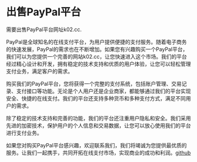 # 出售PayPal平台

需要出售PayPal平台网址k02.cc.

PayPal是全球知名的在线支付平台，为用户提供便捷的支付服务。随着电子商务的快速发展，PayPal的需求也在不断增加。如果您有兴趣购买一个PayPal平台，我们可以为您提供一个完善的网站k02.cc，让您快速进入这个市场。我们的平台经过精心设计和开发，拥有稳定的技术支持和优质的用户体验，让您可以轻松管理支付业务，满足客户的需求。

购买我们的PayPal平台，您将获得一个完整的支付系统，包括账户管理、交易记录、支付接口等功能。无论是个人用户还是企业商家，都能够通过我们的平台实现安全、快捷的在线支付。我们的平台还支持多种货币和多种支付方式，满足不同用户的需求。

除了稳定的技术支持和完善的功能，我们的平台还注重用户隐私和安全。我们采用先进的加密技术，保护用户的个人信息和交易数据，让您可以放心使用我们的平台进行支付业务。

如果您对购买PayPal平台感兴趣，欢迎联系我们，我们将竭诚为您提供最优质的服务。让我们一起携手，共同开拓在线支付市场，实现商业的成功和利润。[github](https://github.com)